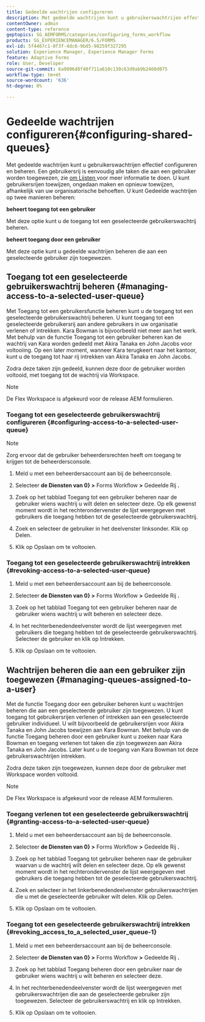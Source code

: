 ```yaml
---
title: Gedeelde wachtrijen configureren
description: Met gedeelde wachtrijen kunt u gebruikerswachtrijen effectief configureren en beheren. Leer hoe te om gedeelde rijen te vormen.
contentOwner: admin
content-type: reference
geptopics: SG_AEMFORMS/categories/configuring_forms_workflow
products: SG_EXPERIENCEMANAGER/6.5/FORMS
exl-id: 5f4467c1-0f3f-4dc6-9bd5-98259f327295
solution: Experience Manager, Experience Manager Forms
feature: Adaptive Forms
role: User, Developer
source-git-commit: 6a9806d8f40f711a610c130c63d9ab9b2460d075
workflow-type: tm+mt
source-wordcount: '636'
ht-degree: 0%

---
```


# Gedeelde wachtrijen configureren{#configuring-shared-queues}

Met gedeelde wachtrijen kunt u gebruikerswachtrijen effectief configureren en beheren. Een gebruikersrij is eenvoudig alle taken die aan een gebruiker worden toegewezen, zie [ om Lijsten ](https://help.adobe.com/en_US/livecycle/11.0/WorkspaceHelp/WS92d06802c76abadb-2b6ab502126beb6ba2f-7ffc.2.html) voor meer informatie te doen. U kunt gebruikersrijen toewijzen, ongedaan maken en opnieuw toewijzen, afhankelijk van uw organisatorische behoeften. U kunt Gedeelde wachtrijen op twee manieren beheren:

**beheert toegang tot een gebruiker**

Met deze optie kunt u de toegang tot een geselecteerde gebruikerswachtrij beheren.

**beheert toegang door een gebruiker**

Met deze optie kunt u gedeelde wachtrijen beheren die aan een geselecteerde gebruiker zijn toegewezen.

## Toegang tot een geselecteerde gebruikerswachtrij beheren {#managing-access-to-a-selected-user-queue}

Met Toegang tot een gebruikersfunctie beheren kunt u de toegang tot een geselecteerde gebruikerswachtrij beheren. U kunt toegang tot een geselecteerde gebruikersrij aan andere gebruikers in uw organisatie verlenen of intrekken. Kara Bowman is bijvoorbeeld niet meer aan het werk. Met behulp van de functie Toegang tot een gebruiker beheren kan de wachtrij van Kara worden gedeeld met Akira Tanaka en John Jacobs voor voltooiing. Op een later moment, wanneer Kara terugkeert naar het kantoor, kunt u de toegang tot haar rij intrekken van Akira Tanaka en John Jacobs.

Zodra deze taken zijn gedeeld, kunnen deze door de gebruiker worden voltooid, met toegang tot de wachtrij via Workspace.

>[!NOTE]
>
>De Flex Workspace is afgekeurd voor de release AEM formulieren.

### Toegang tot een geselecteerde gebruikerswachtrij configureren {#configuring-access-to-a-selected-user-queue}

>[!NOTE]
> 
> Zorg ervoor dat de gebruiker beheerdersrechten heeft om toegang te krijgen tot de beheerdersconsole.

1. Meld u met een beheerdersaccount aan bij de beheerconsole.
1. Selecteer **de Diensten van 0&rbrace; >** Forms Workflow **>** Gedeelde Rij **.**

1. Zoek op het tabblad Toegang tot een gebruiker beheren naar de gebruiker wiens wachtrij u wilt delen en selecteer deze. Op elk gewenst moment wordt in het rechterondervenster de lijst weergegeven met gebruikers die toegang hebben tot de geselecteerde gebruikerswachtrij.
1. Zoek en selecteer de gebruiker in het deelvenster linksonder. Klik op Delen.
1. Klik op Opslaan om te voltooien.

### Toegang tot een geselecteerde gebruikerswachtrij intrekken {#revoking-access-to-a-selected-user-queue}

1. Meld u met een beheerdersaccount aan bij de beheerconsole.
1. Selecteer **de Diensten van 0&rbrace; >** Forms Workflow **>** Gedeelde Rij **.**

1. Zoek op het tabblad Toegang tot een gebruiker beheren naar de gebruiker wiens wachtrij u wilt beheren en selecteer deze.
1. In het rechterbenedendeelvenster wordt de lijst weergegeven met gebruikers die toegang hebben tot de geselecteerde gebruikerswachtrij. Selecteer de gebruiker en klik op Intrekken.
1. Klik op Opslaan om te voltooien.

## Wachtrijen beheren die aan een gebruiker zijn toegewezen {#managing-queues-assigned-to-a-user}

Met de functie Toegang door een gebruiker beheren kunt u wachtrijen beheren die aan een geselecteerde gebruiker zijn toegewezen. U kunt toegang tot gebruikersrijen verlenen of intrekken aan een geselecteerde gebruiker individueel. U wilt bijvoorbeeld de gebruikersrijen voor Akira Tanaka en John Jacobs toewijzen aan Kara Bowman. Met behulp van de functie Toegang beheren door een gebruiker kunt u zoeken naar Kara Bowman en toegang verlenen tot taken die zijn toegewezen aan Akira Tanaka en John Jacobs. Later kunt u de toegang van Kara Bowman tot deze gebruikerswachtrijen intrekken.

Zodra deze taken zijn toegewezen, kunnen deze door de gebruiker met Workspace worden voltooid.

>[!NOTE]
>
>De Flex Workspace is afgekeurd voor de release AEM formulieren.

### Toegang verlenen tot een geselecteerde gebruikerswachtrij {#granting-access-to-a-selected-user-queue}

1. Meld u met een beheerdersaccount aan bij de beheerconsole.
1. Selecteer **de Diensten van 0&rbrace; >** Forms Workflow **>** Gedeelde Rij **.**

1. Zoek op het tabblad Toegang tot gebruiker beheren naar de gebruiker waarvan u de wachtrij wilt delen en selecteer deze. Op elk gewenst moment wordt in het rechterondervenster de lijst weergegeven met gebruikers die toegang hebben tot de geselecteerde gebruikerswachtrij.
1. Zoek en selecteer in het linkerbenedendeelvenster gebruikerswachtrijen die u met de geselecteerde gebruiker wilt delen. Klik op Delen.
1. Klik op Opslaan om te voltooien.

### Toegang tot een geselecteerde gebruikerswachtrij intrekken {#revoking_access_to_a_selected_user_queue-1}

1. Meld u met een beheerdersaccount aan bij de beheerconsole.
1. Selecteer **de Diensten van 0&rbrace; >** Forms Workflow **>** Gedeelde Rij **.**

1. Zoek op het tabblad Toegang beheren door een gebruiker naar de gebruiker wiens wachtrij u wilt beheren en selecteer deze.
1. In het rechterbenedendeelvenster wordt de lijst weergegeven met gebruikerswachtrijen die aan de geselecteerde gebruiker zijn toegewezen. Selecteer de gebruikerswachtrij en klik op Intrekken.
1. Klik op Opslaan om te voltooien.
